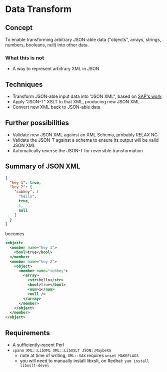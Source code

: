 # Data Transform

## Concept

To enable transforming arbitrary JSON-able data ("objects", arrays,
strings, numbers, booleans, null) into other data.

### What this is not

* A way to represent arbitrary XML in JSON

## Techniques

* Transform JSON-able input data into "JSON XML", based on [SAP's work](https://help.sap.com/doc/abapdocu_751_index_htm/7.51/en-US/abenabap_json_xml.htm)
* Apply "JSON-T" XSLT to that XML, producing new JSON XML
* Convert new XML back to JSON-able data

## Further possibilities

* Validate new JSON XML against an XML Schema, probably RELAX NG
* Validate the JSON-T against a schema to ensure its output will be valid JSON XML
* Automatically reverse the JSON-T for reversible transformation

## Summary of JSON XML

```json
{
  "key 1": true,
  "key 2": {
    "subkey": [
      "hello",
      true,
      1,
      null
    ]
  }
}
```

becomes

```xml
<object>
  <member name="key 1">
    <bool>true</bool>
  </member>
  <member name="key 2">
    <object>
      <member name="subkey">
        <array>
          <str>hello</str>
          <bool>true</bool>
          <num>1</num>
          <null />
        </array>
      </member>
    </object>
  </member>
</object>
```

## Requirements

* A sufficiently-recent Perl
* `cpanm XML::LibXML XML::LibXSLT JSON::MaybeXS`
  * note at time of writing, `XML::SAX` requires `unset MAKEFLAGS`
  * you will need to manually install libxslt, on Redhat: `yum install libxslt-devel`
